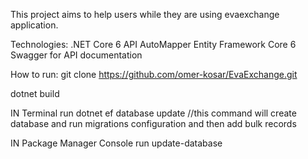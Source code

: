 This project aims to help users while they are using evaexchange application.

Technologies:
.NET Core 6 API
AutoMapper
Entity Framework Core 6
Swagger for API documentation

How to run:
git clone https://github.com/omer-kosar/EvaExchange.git

dotnet build

IN Terminal run dotnet ef database update //this command will create database and run migrations configuration and then add bulk records

IN Package Manager Console run update-database
